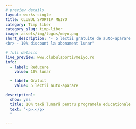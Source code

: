 ```yaml
---
# preview details
layout: works-single
title: CLUBUL SPORTIV MEIYO
category: Timp liber
category_slug: timp-liber
image: assets/img/logos/meyo.png
short_description: "- 5 lectii gratuite de auto-aparare
<br> - 10% discount la abonament lunar"

# full details
live_preview: www.clubulsportivmeiyo.ro
info:
  - label: Reducere
    value: 10% lunar

  - label: Gratuit
    value: 5 lectii auto-aparare

description1:
  show: yes
  title: 10% taxă lunară pentru programele educaționale
  text: "<p>.</p>
  "

---
```

